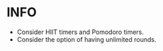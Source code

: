 #  INFO

- Consider HIIT timers and Pomodoro timers.
- Consider the option of having unlimited rounds.

